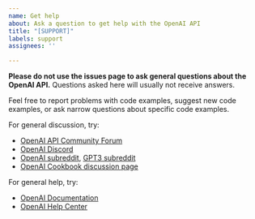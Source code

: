 ```yaml
---
name: Get help
about: Ask a question to get help with the OpenAI API
title: "[SUPPORT]"
labels: support
assignees: ''

---
```


**Please do not use the issues page to ask general questions about the OpenAI API.** Questions asked here will usually not receive answers.

Feel free to report problems with code examples, suggest new code examples, or ask narrow questions about specific code examples.

For general discussion, try:

- [OpenAI API Community Forum](https://community.openai.com/)
- [OpenAI Discord](https://discord.com/invite/openai)
- [OpenAI subreddit](https://www.reddit.com/r/OpenAI/), [GPT3 subreddit](https://www.reddit.com/r/GPT3/)
- [OpenAI Cookbook discussion page](https://github.com/openai/openai-cookbook/discussions)

For general help, try:

- [OpenAI Documentation](https://platform.openai.com/docs/introduction)
- [OpenAI Help Center](https://help.openai.com/en/)
